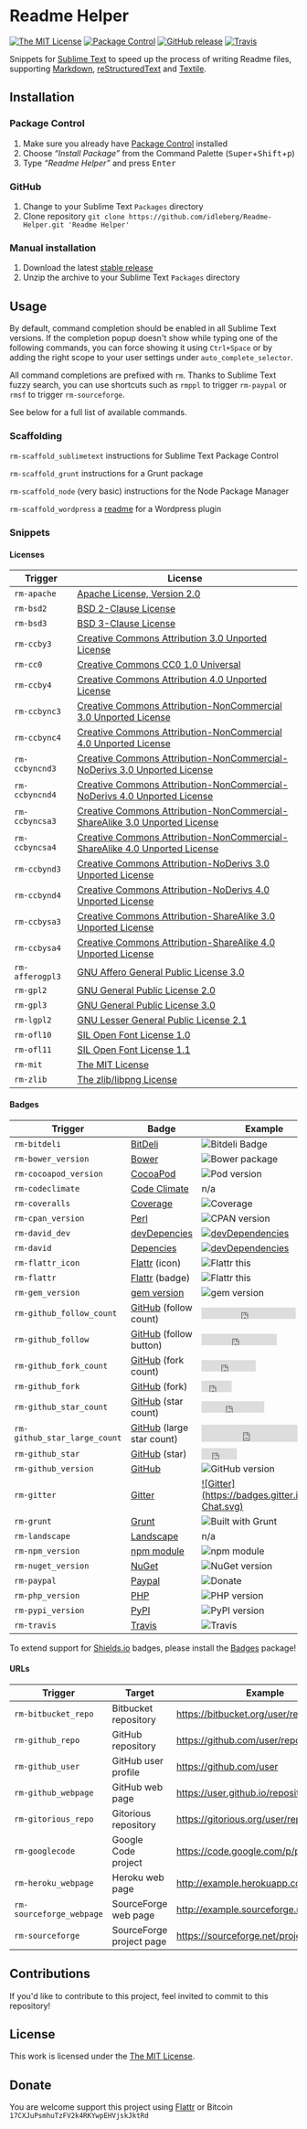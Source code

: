 # Readme Helper

[![The MIT License](https://img.shields.io/badge/license-MIT-orange.svg?style=flat-square)](http://opensource.org/licenses/MIT)
[![Package Control](https://packagecontrol.herokuapp.com/downloads/Readme-Helper.svg?style=flat-square)](https://packagecontrol.io/packages/Readme-Helper)
[![GitHub release](https://img.shields.io/github/release/idleberg/Readme-Helper.svg?style=flat-square)](https://github.com/idleberg/Readme-Helper/releases)
[![Travis](https://img.shields.io/travis/idleberg/Readme-Helper.svg?style=flat-square)](https://travis-ci.org/idleberg/Readme-Helper)

Snippets for [Sublime Text](http://www.sublimetext.com/) to speed up the process of writing Readme files, supporting [Markdown](http://daringfireball.net/projects/markdown/), [reStructuredText](http://docutils.sourceforge.net/rst.html) and [Textile](http://txstyle.org/).

## Installation

### Package Control

1. Make sure you already have [Package Control](https://packagecontrol.io/) installed
2. Choose *“Install Package”* from the Command Palette (<kbd>Super</kbd>+<kbd>Shift</kbd>+<kbd>p</kbd>)
3. Type *“Readme Helper”* and press <kbd>Enter</kbd>

### GitHub

1. Change to your Sublime Text `Packages` directory
2. Clone repository `git clone https://github.com/idleberg/Readme-Helper.git 'Readme Helper'`

### Manual installation

1. Download the latest [stable release](https://github.com/idleberg/Readme-Helper/releases)
2. Unzip the archive to your Sublime Text `Packages` directory

## Usage

By default, command completion should be enabled in all Sublime Text versions. If the completion popup doesn't show while typing one of the following commands, you can force showing it using `Ctrl+Space` or by adding the right scope to your user settings under `auto_complete_selector`.

All command completions are prefixed with `rm`. Thanks to Sublime Text fuzzy search, you can use shortcuts such as `rmppl` to trigger `rm-paypal` or `rmsf` to trigger `rm-sourceforge`.

See below for a full list of available commands.

### Scaffolding

`rm-scaffold_sublimetext`
instructions for Sublime Text Package Control

`rm-scaffold_grunt`
instructions for a Grunt package

`rm-scaffold_node`
(very basic) instructions for the Node Package Manager

`rm-scaffold_wordpress`
a [readme](https://wordpress.org/plugins/about/readme.txt) for a Wordpress plugin

### Snippets

#### Licenses

Trigger         | License
----------------|--------
`rm-apache`     | [Apache License, Version 2.0](http://opensource.org/licenses/Apache-2.0)
`rm-bsd2`       | [BSD 2-Clause License](http://opensource.org/licenses/BSD-2-Clause)  
`rm-bsd3`       | [BSD 3-Clause License](http://opensource.org/licenses/BSD-3-Clause)
`rm-ccby3`      | [Creative Commons Attribution 3.0 Unported License](http://creativecommons.org/licenses/by/3.0/)
`rm-cc0`        | [Creative Commons CC0 1.0 Universal](http://creativecommons.org/publicdomain/zero/1.0/legalcode)
`rm-ccby4`      | [Creative Commons Attribution 4.0 Unported License](http://creativecommons.org/licenses/by/4.0/)
`rm-ccbync3`    | [Creative Commons Attribution-NonCommercial 3.0 Unported License](http://creativecommons.org/licenses/by-nc/3.0/)
`rm-ccbync4`    | [Creative Commons Attribution-NonCommercial 4.0 Unported License](http://creativecommons.org/licenses/by-nc/4.0/)
`rm-ccbyncnd3`  | [Creative Commons Attribution-NonCommercial-NoDerivs 3.0 Unported License](http://creativecommons.org/licenses/by-nc-nd/3.0/)
`rm-ccbyncnd4`  | [Creative Commons Attribution-NonCommercial-NoDerivs 4.0 Unported License](http://creativecommons.org/licenses/by-nc-nd/4.0/)
`rm-ccbyncsa3`  | [Creative Commons Attribution-NonCommercial-ShareAlike 3.0 Unported License](http://creativecommons.org/licenses/by-nc-sa/3.0/)
`rm-ccbyncsa4`  | [Creative Commons Attribution-NonCommercial-ShareAlike 4.0 Unported License](http://creativecommons.org/licenses/by-nc-sa/4.0/)
`rm-ccbynd3`    | [Creative Commons Attribution-NoDerivs 3.0 Unported License](http://creativecommons.org/licenses/by-nd/3.0/)
`rm-ccbynd4`    | [Creative Commons Attribution-NoDerivs 4.0 Unported License](http://creativecommons.org/licenses/by-nd/4.0/)
`rm-ccbysa3`    | [Creative Commons Attribution-ShareAlike 3.0 Unported License](http://creativecommons.org/licenses/by-sa/3.0/)
`rm-ccbysa4`    | [Creative Commons Attribution-ShareAlike 4.0 Unported License](http://creativecommons.org/licenses/by-sa/4.0/)
`rm-afferogpl3` | [GNU Affero General Public License 3.0](http://opensource.org/licenses/AGPL-3.0)
`rm-gpl2`       | [GNU General Public License 2.0](http://opensource.org/licenses/GPL-2.0)
`rm-gpl3`       | [GNU General Public License 3.0](http://opensource.org/licenses/GPL-3.0)
`rm-lgpl2`      | [GNU Lesser General Public License 2.1](http://opensource.org/licenses/LGPL-2.1)
`rm-ofl10`      | [SIL Open Font License 1.0](http://scripts.sil.org/OFL)
`rm-ofl11`      | [SIL Open Font License 1.1](http://scripts.sil.org/OFL)
`rm-mit`        | [The MIT License](http://opensource.org/licenses/MIT)
`rm-zlib`       | [The zlib/libpng License](http://opensource.org/licenses/Zlib)

#### Badges

Trigger                       | Badge                                           | Example
------------------------------|-------------------------------------------------|--------
`rm-bitdeli`                  | [BitDeli](https://bitdeli.com/)                 | ![Bitdeli Badge](https://d2weczhvl823v0.cloudfront.net/idleberg/readme-helper/trend.png)
`rm-bower_version`            | [Bower](http://badge.fury.io/for/bo)            | ![Bower package](https://badge.fury.io/bo/jquery.svg)
`rm-cocoapod_version`         | [CocoaPod](http://badge.fury.io/for/co)         | ![Pod version](https://badge.fury.io/co/Promises.svg)
`rm-codeclimate`              | [Code Climate](https://coveralls.io/)           | n/a
`rm-coveralls`                | [Coverage](https://coveralls.io/)               | ![Coverage](https://s3.amazonaws.com/assets.coveralls.io/badges/coveralls_100.png)
`rm-cpan_version`             | [Perl](http://badge.fury.io/for/pl)             | ![CPAN version](https://badge.fury.io/pl/perl.svg)
`rm-david_dev`                | [devDepencies](https://david-dm.org/)           | [![devDependencies](https://david-dm.org/idleberg/Readme-Helper/dev-status.svg)](https://david-dm.org/idleberg/Readme-Helper#info=devDependencies)
`rm-david`                    | [Depencies](https://david-dm.org/)              | [![devDependencies](https://david-dm.org/idleberg/Readme-Helper.svg)](https://david-dm.org/idleberg/Readme-Helper#info=devDependencies)
`rm-flattr_icon`              | [Flattr](http://flattr.com/) (icon)             | ![Flattr this](https://flattr.com/_img/icons/flattr_logo_16.png)
`rm-flattr`                   | [Flattr](http://flattr.com/) (badge)            | ![Flattr this](https://api.flattr.com/button/flattr-badge-large.png)
`rm-gem_version`              | [gem version](http://badge.fury.io/for/rb)      | ![gem version](https://badge.fury.io/rb/gem.svg)
`rm-github_follow_count`     | [GitHub](http://ghbtns.com/) (follow count)      | <iframe src="http://ghbtns.com/github-btn.html?user=idleberg&type=follow&count=true" allowtransparency="true" frameborder="0" scrolling="0" width="165" height="20"></iframe>
`rm-github_follow`            | [GitHub](http://ghbtns.com/) (follow button)    | <iframe src="http://ghbtns.com/github-btn.html?user=idleberg&type=follow" allowtransparency="true" frameborder="0" scrolling="0" width="132" height="20"></iframe>
`rm-github_fork_count`        | [GitHub](http://ghbtns.com/) (fork count)       | <iframe src="http://ghbtns.com/github-btn.html?user=idleberg&repo=Readme-Helper&type=fork&count=true" allowtransparency="true" frameborder="0" scrolling="0" width="95" height="20"></iframe>
`rm-github_fork`              | [GitHub](http://ghbtns.com/) (fork)             | <iframe src="http://ghbtns.com/github-btn.html?user=idleberg&repo=Readme-Helper&type=fork" allowtransparency="true" frameborder="0" scrolling="0" width="53" height="20"></iframe>
`rm-github_star_count`        | [GitHub](http://ghbtns.com/) (star count)       | <iframe src="http://ghbtns.com/github-btn.html?user=idleberg&repo=Readme-Helper&type=watch&count=true" allowtransparency="true" frameborder="0" scrolling="0" width="110" height="20"></iframe>
`rm-github_star_large_count`  | [GitHub](http://ghbtns.com/) (large star count) | <iframe src="http://ghbtns.com/github-btn.html?user=idleberg&repo=Readme-Helper&type=watch&count=true&size=large" allowtransparency="true" frameborder="0" scrolling="0" width="170" height="30"></iframe>
`rm-github_star`              | [GitHub](http://ghbtns.com/) (star)             | <iframe src="http://ghbtns.com/github-btn.html?user=idleberg&repo=github-buttons&type=watch" allowtransparency="true" frameborder="0" scrolling="0" width="62" height="20"></iframe>
`rm-github_version`           | [GitHub](http://badge.fury.io/for/gh)           | ![GitHub version](https://badge.fury.io/gh/idleberg%2FBootstrap-Listr.svg)
`rm-gitter`                   | [Gitter](https://gitter.im)                     | [![Gitter](https://badges.gitter.im/Join Chat.svg)](https://gitter.im/gitterHQ/gitter)
`rm-grunt`                    | [Grunt](http://gruntjs.com/)                    | ![Built with Grunt](https://cdn.gruntjs.com/builtwith.png)
`rm-landscape`                | [Landscape](https://landscape.io)               | n/a
`rm-npm_version`              | [npm module](https://www.npmjs.org/)            | ![npm module](https://badge.fury.io/js/npm.svg)
`rm-nuget_version`            | [NuGet](http://badge.fury.io/for/nu)            | ![NuGet version](https://badge.fury.io/nu/jquery.svg)
`rm-paypal`                   | [Paypal](http://paypal.com/)                    | ![Donate](https://www.paypalobjects.com/WEBSCR-640-20110429-1/en_US/i/btn/btn_donate_SM.gif)
`rm-php_version`              | [PHP](http://badge.fury.io/for/ph)              | ![PHP version](https://badge.fury.io/ph/simplepie%2Fsimplepie.svg)
`rm-pypi_version`             | [PyPI](http://badge.fury.io/for/py)             | ![PyPI version](https://badge.fury.io/py/pypi.svg)
`rm-travis`                   | [Travis](http://travis-ci.org/)                 | ![Travis](https://secure.travis-ci.org/idleberg/Readme-Helper.svg)

To extend support for [Shields.io](http://shields.io) badges, please install the [Badges](https://github.com/idleberg/sublime-badges) package!

#### URLs

Trigger                  | Target                   | Example
-------------------------|--------------------------|--------
`rm-bitbucket_repo`      | Bitbucket repository     | https://bitbucket.org/user/repository
`rm-github_repo`         | GitHub repository        | https://github.com/user/repository
`rm-github_user`         | GitHub user profile      | https://github.com/user
`rm-github_webpage`      | GitHub web page          | https://user.github.io/repository
`rm-gitorious_repo`      | Gitorious repository     | https://gitorious.org/user/repository
`rm-googlecode`          | Google Code project      | https://code.google.com/p/project
`rm-heroku_webpage`      | Heroku web page          | http://example.herokuapp.com
`rm-sourceforge_webpage` | SourceForge web page     | http://example.sourceforge.net
`rm-sourceforge`         | SourceForge project page | https://sourceforge.net/projects/example

## Contributions

If you'd like to contribute to this project, feel invited to commit to this repository!

## License

This work is licensed under the [The MIT License](LICENSE).

## Donate

You are welcome support this project using [Flattr](https://flattr.com/submit/auto?user_id=idleberg&url=https://github.com/idleberg/Readme-Helper) or Bitcoin `17CXJuPsmhuTzFV2k4RKYwpEHVjskJktRd`

